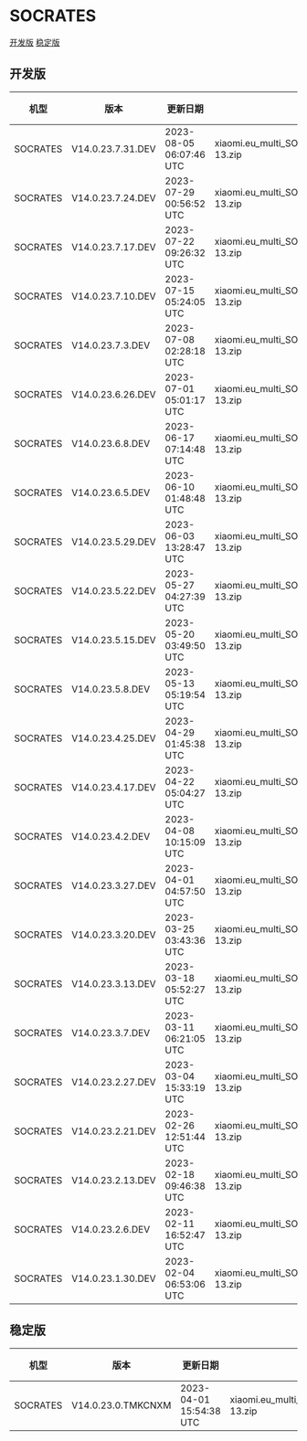 # SOCRATES
[开发版](#开发版)  [稳定版](#稳定版)
## 开发版
| 机型 | 版本 | 更新日期 | 文件名 | 大小 | 下载链接 |
| ---- | ---- | ---- | ---- | ---- | ---- |
| SOCRATES | V14.0.23.7.31.DEV | 2023-08-05 06:07:46 UTC | xiaomi.eu_multi_SOCRATES_V14.0.23.7.31.DEV_v14-13.zip | 5.8 GB | [SourceForge](https://sourceforge.net/projects/xiaomi-eu-multilang-miui-roms/files/xiaomi.eu/MIUI-WEEKLY-RELEASES/V14.0.23.7.31.DEV/xiaomi.eu_multi_SOCRATES_V14.0.23.7.31.DEV_v14-13.zip/download) |
| SOCRATES | V14.0.23.7.24.DEV | 2023-07-29 00:56:52 UTC | xiaomi.eu_multi_SOCRATES_V14.0.23.7.24.DEV_v14-13.zip | 5.8 GB | [SourceForge](https://sourceforge.net/projects/xiaomi-eu-multilang-miui-roms/files/xiaomi.eu/MIUI-WEEKLY-RELEASES/V14.0.23.7.24.DEV/xiaomi.eu_multi_SOCRATES_V14.0.23.7.24.DEV_v14-13.zip/download) |
| SOCRATES | V14.0.23.7.17.DEV | 2023-07-22 09:26:32 UTC | xiaomi.eu_multi_SOCRATES_V14.0.23.7.17.DEV_v14-13.zip | 5.8 GB | [SourceForge](https://sourceforge.net/projects/xiaomi-eu-multilang-miui-roms/files/xiaomi.eu/MIUI-WEEKLY-RELEASES/V14.0.23.7.17.DEV/xiaomi.eu_multi_SOCRATES_V14.0.23.7.17.DEV_v14-13.zip/download) |
| SOCRATES | V14.0.23.7.10.DEV | 2023-07-15 05:24:05 UTC | xiaomi.eu_multi_SOCRATES_V14.0.23.7.10.DEV_v14-13.zip | 5.8 GB | [SourceForge](https://sourceforge.net/projects/xiaomi-eu-multilang-miui-roms/files/xiaomi.eu/MIUI-WEEKLY-RELEASES/V14.0.23.7.10.DEV/xiaomi.eu_multi_SOCRATES_V14.0.23.7.10.DEV_v14-13.zip/download) |
| SOCRATES | V14.0.23.7.3.DEV | 2023-07-08 02:28:18 UTC | xiaomi.eu_multi_SOCRATES_V14.0.23.7.3.DEV_v14-13.zip | 5.8 GB | [SourceForge](https://sourceforge.net/projects/xiaomi-eu-multilang-miui-roms/files/xiaomi.eu/MIUI-WEEKLY-RELEASES/V14.0.23.7.3.DEV/xiaomi.eu_multi_SOCRATES_V14.0.23.7.3.DEV_v14-13.zip/download) |
| SOCRATES | V14.0.23.6.26.DEV | 2023-07-01 05:01:17 UTC | xiaomi.eu_multi_SOCRATES_V14.0.23.6.26.DEV_v14-13.zip | 5.8 GB | [SourceForge](https://sourceforge.net/projects/xiaomi-eu-multilang-miui-roms/files/xiaomi.eu/MIUI-WEEKLY-RELEASES/V14.0.23.6.26.DEV/xiaomi.eu_multi_SOCRATES_V14.0.23.6.26.DEV_v14-13.zip/download) |
| SOCRATES | V14.0.23.6.8.DEV | 2023-06-17 07:14:48 UTC | xiaomi.eu_multi_SOCRATES_V14.0.23.6.8.DEV_v14-13.zip | 5.8 GB | [SourceForge](https://sourceforge.net/projects/xiaomi-eu-multilang-miui-roms/files/xiaomi.eu/MIUI-WEEKLY-RELEASES/V14.0.23.6.8.DEV/xiaomi.eu_multi_SOCRATES_V14.0.23.6.8.DEV_v14-13.zip/download) |
| SOCRATES | V14.0.23.6.5.DEV | 2023-06-10 01:48:48 UTC | xiaomi.eu_multi_SOCRATES_V14.0.23.6.5.DEV_v14-13.zip | 5.8 GB | [SourceForge](https://sourceforge.net/projects/xiaomi-eu-multilang-miui-roms/files/xiaomi.eu/MIUI-WEEKLY-RELEASES/V14.0.23.6.5.DEV/xiaomi.eu_multi_SOCRATES_V14.0.23.6.5.DEV_v14-13.zip/download) |
| SOCRATES | V14.0.23.5.29.DEV | 2023-06-03 13:28:47 UTC | xiaomi.eu_multi_SOCRATES_V14.0.23.5.29.DEV_v14-13.zip | 5.8 GB | [SourceForge](https://sourceforge.net/projects/xiaomi-eu-multilang-miui-roms/files/xiaomi.eu/MIUI-WEEKLY-RELEASES/V14.0.23.5.29.DEV/xiaomi.eu_multi_SOCRATES_V14.0.23.5.29.DEV_v14-13.zip/download) |
| SOCRATES | V14.0.23.5.22.DEV | 2023-05-27 04:27:39 UTC | xiaomi.eu_multi_SOCRATES_V14.0.23.5.22.DEV_v14-13.zip | 5.8 GB | [SourceForge](https://sourceforge.net/projects/xiaomi-eu-multilang-miui-roms/files/xiaomi.eu/MIUI-WEEKLY-RELEASES/V14.0.23.5.22.DEV/xiaomi.eu_multi_SOCRATES_V14.0.23.5.22.DEV_v14-13.zip/download) |
| SOCRATES | V14.0.23.5.15.DEV | 2023-05-20 03:49:50 UTC | xiaomi.eu_multi_SOCRATES_V14.0.23.5.15.DEV_v14-13.zip | 5.8 GB | [SourceForge](https://sourceforge.net/projects/xiaomi-eu-multilang-miui-roms/files/xiaomi.eu/MIUI-WEEKLY-RELEASES/V14.0.23.5.15.DEV/xiaomi.eu_multi_SOCRATES_V14.0.23.5.15.DEV_v14-13.zip/download) |
| SOCRATES | V14.0.23.5.8.DEV | 2023-05-13 05:19:54 UTC | xiaomi.eu_multi_SOCRATES_V14.0.23.5.8.DEV_v14-13.zip | 5.8 GB | [SourceForge](https://sourceforge.net/projects/xiaomi-eu-multilang-miui-roms/files/xiaomi.eu/MIUI-WEEKLY-RELEASES/V14.0.23.5.8.DEV/xiaomi.eu_multi_SOCRATES_V14.0.23.5.8.DEV_v14-13.zip/download) |
| SOCRATES | V14.0.23.4.25.DEV | 2023-04-29 01:45:38 UTC | xiaomi.eu_multi_SOCRATES_V14.0.23.4.25.DEV_v14-13.zip | 5.8 GB | [SourceForge](https://sourceforge.net/projects/xiaomi-eu-multilang-miui-roms/files/xiaomi.eu/MIUI-WEEKLY-RELEASES/V14.0.23.4.25.DEV/xiaomi.eu_multi_SOCRATES_V14.0.23.4.25.DEV_v14-13.zip/download) |
| SOCRATES | V14.0.23.4.17.DEV | 2023-04-22 05:04:27 UTC | xiaomi.eu_multi_SOCRATES_V14.0.23.4.17.DEV_v14-13.zip | 5.8 GB | [SourceForge](https://sourceforge.net/projects/xiaomi-eu-multilang-miui-roms/files/xiaomi.eu/MIUI-WEEKLY-RELEASES/V14.0.23.4.17.DEV/xiaomi.eu_multi_SOCRATES_V14.0.23.4.17.DEV_v14-13.zip/download) |
| SOCRATES | V14.0.23.4.2.DEV | 2023-04-08 10:15:09 UTC | xiaomi.eu_multi_SOCRATES_V14.0.23.4.2.DEV_v14-13.zip | 5.8 GB | [SourceForge](https://sourceforge.net/projects/xiaomi-eu-multilang-miui-roms/files/xiaomi.eu/MIUI-WEEKLY-RELEASES/V14.0.23.4.2.DEV/xiaomi.eu_multi_SOCRATES_V14.0.23.4.2.DEV_v14-13.zip/download) |
| SOCRATES | V14.0.23.3.27.DEV | 2023-04-01 04:57:50 UTC | xiaomi.eu_multi_SOCRATES_V14.0.23.3.27.DEV_v14-13.zip | 5.8 GB | [SourceForge](https://sourceforge.net/projects/xiaomi-eu-multilang-miui-roms/files/xiaomi.eu/MIUI-WEEKLY-RELEASES/V14.0.23.3.27.DEV/xiaomi.eu_multi_SOCRATES_V14.0.23.3.27.DEV_v14-13.zip/download) |
| SOCRATES | V14.0.23.3.20.DEV | 2023-03-25 03:43:36 UTC | xiaomi.eu_multi_SOCRATES_V14.0.23.3.20.DEV_v14-13.zip | 5.8 GB | [SourceForge](https://sourceforge.net/projects/xiaomi-eu-multilang-miui-roms/files/xiaomi.eu/MIUI-WEEKLY-RELEASES/V14.0.23.3.20.DEV/xiaomi.eu_multi_SOCRATES_V14.0.23.3.20.DEV_v14-13.zip/download) |
| SOCRATES | V14.0.23.3.13.DEV | 2023-03-18 05:52:27 UTC | xiaomi.eu_multi_SOCRATES_V14.0.23.3.13.DEV_v14-13.zip | 5.8 GB | [SourceForge](https://sourceforge.net/projects/xiaomi-eu-multilang-miui-roms/files/xiaomi.eu/MIUI-WEEKLY-RELEASES/V14.0.23.3.13.DEV/xiaomi.eu_multi_SOCRATES_V14.0.23.3.13.DEV_v14-13.zip/download) |
| SOCRATES | V14.0.23.3.7.DEV | 2023-03-11 06:21:05 UTC | xiaomi.eu_multi_SOCRATES_V14.0.23.3.7.DEV_v14-13.zip | 5.8 GB | [SourceForge](https://sourceforge.net/projects/xiaomi-eu-multilang-miui-roms/files/xiaomi.eu/MIUI-WEEKLY-RELEASES/V14.0.23.3.7.DEV/xiaomi.eu_multi_SOCRATES_V14.0.23.3.7.DEV_v14-13.zip/download) |
| SOCRATES | V14.0.23.2.27.DEV | 2023-03-04 15:33:19 UTC | xiaomi.eu_multi_SOCRATES_V14.0.23.2.27.DEV_v14-13.zip | 5.8 GB | [SourceForge](https://sourceforge.net/projects/xiaomi-eu-multilang-miui-roms/files/xiaomi.eu/MIUI-WEEKLY-RELEASES/V14.0.23.2.27.DEV/xiaomi.eu_multi_SOCRATES_V14.0.23.2.27.DEV_v14-13.zip/download) |
| SOCRATES | V14.0.23.2.21.DEV | 2023-02-26 12:51:44 UTC | xiaomi.eu_multi_SOCRATES_V14.0.23.2.21.DEV_v14-13.zip | 5.8 GB | [SourceForge](https://sourceforge.net/projects/xiaomi-eu-multilang-miui-roms/files/xiaomi.eu/MIUI-WEEKLY-RELEASES/V14.0.23.2.21.DEV/xiaomi.eu_multi_SOCRATES_V14.0.23.2.21.DEV_v14-13.zip/download) |
| SOCRATES | V14.0.23.2.13.DEV | 2023-02-18 09:46:38 UTC | xiaomi.eu_multi_SOCRATES_V14.0.23.2.13.DEV_v14-13.zip | 5.8 GB | [SourceForge](https://sourceforge.net/projects/xiaomi-eu-multilang-miui-roms/files/xiaomi.eu/MIUI-WEEKLY-RELEASES/V14.0.23.2.13.DEV/xiaomi.eu_multi_SOCRATES_V14.0.23.2.13.DEV_v14-13.zip/download) |
| SOCRATES | V14.0.23.2.6.DEV | 2023-02-11 16:52:47 UTC | xiaomi.eu_multi_SOCRATES_V14.0.23.2.6.DEV_v14-13.zip | 5.8 GB | [SourceForge](https://sourceforge.net/projects/xiaomi-eu-multilang-miui-roms/files/xiaomi.eu/MIUI-WEEKLY-RELEASES/V14.0.23.2.6.DEV/xiaomi.eu_multi_SOCRATES_V14.0.23.2.6.DEV_v14-13.zip/download) |
| SOCRATES | V14.0.23.1.30.DEV | 2023-02-04 06:53:06 UTC | xiaomi.eu_multi_SOCRATES_V14.0.23.1.30.DEV_v14-13.zip | 5.8 GB | [SourceForge](https://sourceforge.net/projects/xiaomi-eu-multilang-miui-roms/files/xiaomi.eu/MIUI-WEEKLY-RELEASES/V14.0.23.1.30.DEV/xiaomi.eu_multi_SOCRATES_V14.0.23.1.30.DEV_v14-13.zip/download) |
## 稳定版
| 机型 | 版本 | 更新日期 | 文件名 | 大小 | 下载链接 |
| ---- | ---- | ---- | ---- | ---- | ---- |
| SOCRATES | V14.0.23.0.TMKCNXM | 2023-04-01 15:54:38 UTC | xiaomi.eu_multi_SOCRATES_V14.0.23.0.TMKCNXM_v14-13.zip | 5.8 GB | [SourceForge](https://sourceforge.net/projects/xiaomi-eu-multilang-miui-roms/files/xiaomi.eu/MIUI-STABLE-RELEASES/MIUIv14/xiaomi.eu_multi_SOCRATES_V14.0.23.0.TMKCNXM_v14-13.zip/download) |
